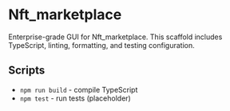 # Nft_marketplace

Enterprise-grade GUI for Nft_marketplace. This scaffold includes TypeScript, linting, formatting, and testing configuration.

## Scripts
- `npm run build` - compile TypeScript
- `npm test` - run tests (placeholder)
